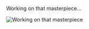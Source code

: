<p>Working on that masterpiece...</p>

![Working on that masterpiece](https://media.giphy.com/media/1229mlttgo8aR2/giphy.gif)
